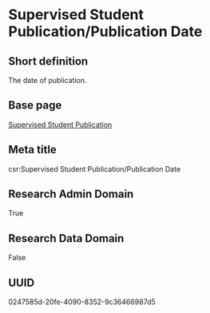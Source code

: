 # Supervised Student Publication/Publication Date
## Short definition
The date of publication.
## Base page
[Supervised Student Publication](https://github.com/EuroCRIS/CASRAI-Dictionairies/blob/main/Objects/Supervised%20Student%20Publication.md)
## Meta title
csr:Supervised Student Publication/Publication Date
## Research Admin Domain
True
## Research Data Domain
False
## UUID
0247585d-20fe-4090-8352-9c36466987d5
